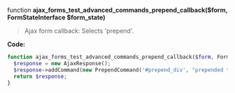 function **ajax_forms_test_advanced_commands_prepend_callback($form, FormStateInterface $form_state)**

> Ajax form callback: Selects 'prepend'.

**Code:**
```php
function ajax_forms_test_advanced_commands_prepend_callback($form, FormStateInterface $form_state) {
  $response = new AjaxResponse();
  $response->addCommand(new PrependCommand('#prepend_div', "prepended text"));
  return $response;
}
```
